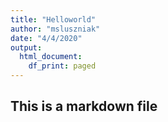 ```yaml
---
title: "Helloworld"
author: "msluszniak"
date: "4/4/2020"
output:
  html_document:
    df_print: paged
---
```

## This is a markdown file